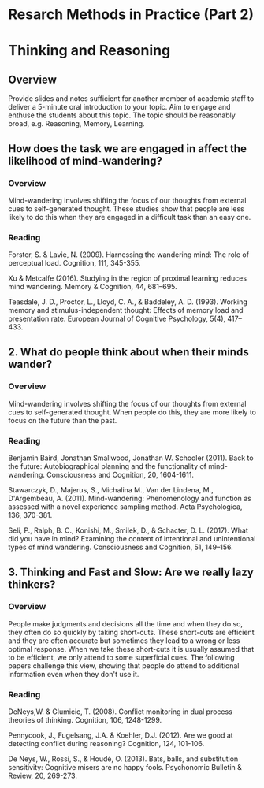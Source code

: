 # Resarch Methods in Practice (Part 2)

# Thinking and Reasoning

## Overview

Provide slides and notes sufficient for another member of academic staff to deliver a 5-minute oral introduction to your topic. Aim to engage and enthuse the students about this topic. The topic should be reasonably broad, e.g. Reasoning, Memory, Learning.

## How does the task we are engaged in affect the likelihood of mind-wandering?

### Overview

Mind-wandering involves shifting the focus of our thoughts from external cues to self-generated thought. These studies show that people are less likely to do this when they are engaged in a difficult task than an easy one. 

### Reading

Forster, S. & Lavie, N. (2009). Harnessing the wandering mind: The role of perceptual load. Cognition,  111,  345-355.

Xu & Metcalfe (2016). Studying in the region of proximal learning reduces mind wandering. Memory & Cognition, 44, 681–695.

Teasdale, J. D., Proctor, L., Lloyd, C. A., & Baddeley, A. D. (1993). Working memory and stimulus-independent thought: Effects of memory load and presentation rate. European Journal of Cognitive Psychology, 5(4), 417–433.



## 2.	What do people think about when their minds wander?

### Overview

Mind-wandering involves shifting the focus of our thoughts from external cues to self-generated thought. When people do this, they are more likely to focus on the future than the past.

### Reading

Benjamin Baird, Jonathan Smallwood, Jonathan W. Schooler (2011). Back to the future: Autobiographical planning and the functionality of mind-wandering. Consciousness and Cognition, 20, 1604-1611.

Stawarczyk, D., Majerus, S., Michalina M., Van der Lindena, M., D'Argembeau, A. (2011). Mind-wandering: Phenomenology and function as assessed with a novel experience sampling method. Acta Psychologica, 136, 370-381.

Seli, P., Ralph, B. C., Konishi, M., Smilek, D., & Schacter, D. L. (2017). What did you have in mind? Examining the content of intentional and unintentional types of mind wandering. Consciousness and Cognition, 51, 149–156.


## 3.	Thinking and Fast and Slow: Are we really lazy thinkers?

### Overview

People make judgments and decisions all the time and when they do so, they often do so quickly by taking short-cuts. These short-cuts are efficient and they are often accurate but sometimes they lead to a wrong or less optimal response. When we take these short-cuts it is usually assumed that to be efficient, we only attend to some superficial cues. The following papers challenge this view, showing that people do attend to additional information even when they don't use it.

### Reading

DeNeys,W. & Glumicic, T. (2008). Conflict monitoring in dual process theories of thinking. Cognition, 106, 1248-1299.

Pennycook, J., Fugelsang, J.A. & Koehler, D.J. (2012). Are we good at detecting conflict during reasoning? Cognition, 124, 101-106.

De Neys, W., Rossi, S., & Houdé, O. (2013). Bats, balls, and substitution sensitivity: Cognitive misers are no happy fools. Psychonomic Bulletin & Review, 20, 269-273.


